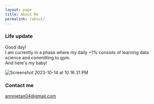 ```yaml
---
layout: page
title: About Me
permalink: /about/
---
```


### Life update

Good day!\
I am currently in a phase where my daily +1% consists of learning data science and committing to gym.\
And here's my baby!

![Screenshot 2023-10-14 at 10 16 31 PM](https://github.com/annnie04/onepercent/assets/113150580/8e9c3137-f90d-4471-ac7b-fd27c3c9f504)

### Contact me

[annnietan04@gmail.com](mailto:annnietan04@gmail.com)
